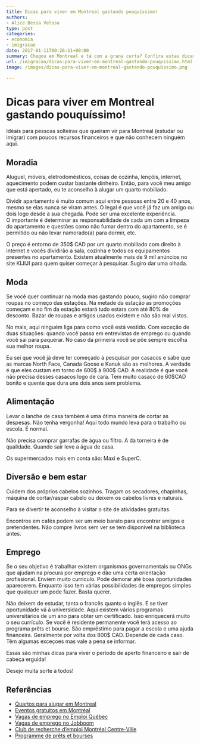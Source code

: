 ```yaml
---
title: Dicas para viver em Montreal gastando pouquíssimo!
authors:
- Alice Bessa Veloso
type: post
categories:
- economia
- imigracao
date: 2017-01-11T00:26:11+00:00
summary: Chegou em Montreal e tá com a grana curta? Confira estas dicas de como viver em Montreal gastando pouquíssimo e realmente economizando!
url: /imigracao/dicas-para-viver-em-montreal-gastando-pouquissimo.html
image: /images/dicas-para-viver-em-montreal-gastando-pouquissimo.png

---
```

# Dicas para viver em Montreal gastando pouquíssimo!

Idéais para pessoas solteiras que queiram vir para Montreal (estudar ou imigrar) com poucos recursos financeiros e que não conhecem ninguém aqui.

## Moradia

Aluguel, móveis, eletrodomésticos, coisas de cozinha, lençóis, internet, aquecimento podem custar bastante dinheiro. Então, para você meu amigo que está apertado, eu te aconselho à alugar um quarto mobiliado.

Dividir apartamento é muito comum aqui entre pessoas entre 20 e 40 anos, mesmo se elas nunca se viram antes. O legal é que você já faz um amigo ou dois logo desde à sua chegada. Pode ser uma excelente experiência. O importante é determinar as responsabilidade de cada um com a limpeza do apartamento e questões como não fumar dentro do apartamento, se é permitido ou não levar namorado(a) para dormir, etc.

O preço é entorno de 350$ CAD por um quarto mobiliado com direito à internet e vocês dividirão a sala, cozinha e todos os equipamentos presentes no apartamento. Existem atualmente mais de 9 mil anúncios no site KIJIJI para quem quiser começar à pesquisar. Sugiro dar uma olhada.

## Moda

Se você quer continuar na moda mas gastando pouco, sugiro não comprar roupas no começo das estações. Na metade da estação as promoções começam e no fim da estação estará tudo estara com até 80% de desconto. Bazar de roupas e artigos usados existem e não são mal vistos.

No mais, aqui ninguém liga para como você está vestido. Com exceção de duas situações: quando você passa em entrevistas de emprego ou quando você sai para paquerar. No caso da primeira você se põe sempre escolha sua melhor roupa.

Eu sei que você já deve ter começado à pesquisar por casacos e sabe que as marcas North Face, Canada Goose e Kanuk são as melhores. A verdade é que eles custam em torno de 600$ à 900$ CAD. A realidade é que você não precisa desses casacos logo de cara. Tem muito casaco de 60$CAD bonito e quente que dura uns dois anos sem problema.

## Alimentação

Levar o lanche de casa também é uma ótima maneira de cortar as despesas. Não tenha vergonha! Aqui todo mundo leva para o trabalho ou escola. É normal.

Não precisa comprar garrafas de água ou filtro. A da torneira é de qualidade. Quando sair leve a água de casa.

Os supermercados mais em conta são: Maxi e SuperC.

## Diversão e bem estar

Cuidem dos próprios cabelos sozinhos. Tragam os secadores, chapinhas, máquina de cortar/raspar cabelo ou deixem os cabelos livres e naturais.

Para se divertir te aconselho à visitar o site de atividades gratuitas.

Encontros em cafés podem ser um meio barato para encontrar amigos e pretendentes.
Não compre livros sem ver se tem disponível na biblioteca antes.

## Emprego

Se o seu objetivo é trabalhar existem organismos governamentais ou ONGs que ajudam na procura por emprego e dão uma certa orientação profissional. Enviem muito currículo. Pode demorar até boas oportunidades aparecerem. Enquanto isso tem várias possibilidades de empregos simples que qualquer um pode fazer. Basta querer.

Não deixem de estudar, tanto o francês quanto o inglês. E se tiver oportunidade vá à universidade. Aqui existem vários programas universitários de um ano para obter um certificado. Isso enriquecerá muito o seu currículo. Se você é residente permanente você terá acesso ao programa prêts et bourse. São empréstimo para pagar a escola e uma ajuda financeira. Geralmente por volta dos 800$ CAD. Depende de cada caso. Têm algumas exceçoes mas vale a pena se informar.

Essas são minhas dicas para viver o periodo de aperto financeiro e sair de cabeça erguida!

Desejo muita sorte à todos!

## Referências

  * [Quartos para alugar em Montreal][1]
  * [Eventos gratuitos em Montréal][2]
  * [Vagas de emprego no Emploi Québec][3]
  * [Vagas de emprego no Jobboom][4]
  * [Club de recherche d’emploi Montréal Centre-Ville][5]
  * [Programme de prêts et bourses][6]

 [1]: http://www.kijiji.ca/b-chambres-a-louer-colocataire/grand-montreal/c36l80002
 [2]: https://www.quoifaire.com/evenements/gratuit
 [3]: http://placement.emploiquebec.gouv.qc.ca/mbe/ut/rechroffr/erechroffr.asp?CL=french
 [4]: http://www.jobboom.com/fr/emploi_k-1?keyword=Montr%C3%A9al
 [5]: http://www.cremcv.com/
 [6]: http://www.afe.gouv.qc.ca/prets-et-boursesetudes-a-temps-plein/programme-de-prets-et-bourses/